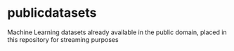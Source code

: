 # publicdatasets
Machine Learning datasets already available in the public domain, placed in this repository for streaming purposes
